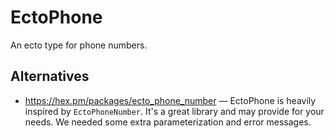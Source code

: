 # EctoPhone

An ecto type for phone numbers.

## Alternatives

- https://hex.pm/packages/ecto_phone_number — EctoPhone is heavily inspired by `EctoPhoneNumber`.
  It's a great library and may provide for your needs. We needed some extra parameterization and
  error messages.

